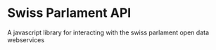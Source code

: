 # Swiss Parlament API

A javascript library for interacting with the swiss parlament open data webservices
